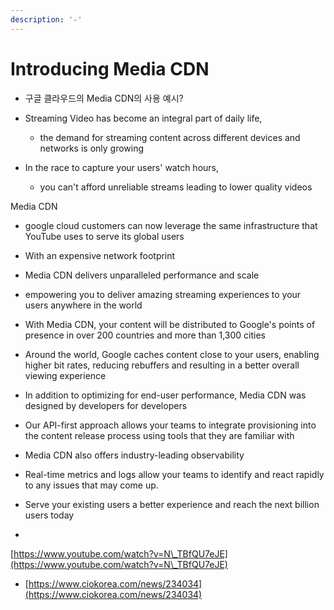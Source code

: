 ```yaml
---
description: '-'
---
```


# Introducing Media CDN

* 구글 클라우드의 Media CDN의 사용 예시?









* Streaming Video has become an integral part of daily life,&#x20;
  * the demand for streaming content across different devices and networks is only growing
* In the race to capture your users' watch hours,&#x20;
  * you can't afford unreliable streams leading to lower quality videos&#x20;

Media CDN

* google cloud customers can now leverage the same infrastructure that YouTube uses to serve its global users
* With an expensive network footprint
* Media CDN delivers unparalleled performance and scale
* empowering you to deliver amazing streaming experiences to your users anywhere in the world



* With Media CDN, your content will be distributed to Google's points of presence in over 200 countries and more than 1,300 cities&#x20;



* Around the world, Google caches content close to your users, enabling higher bit rates, reducing rebuffers and resulting in a better overall viewing experience&#x20;



* In addition to optimizing for end-user performance, Media CDN was designed by developers for developers&#x20;



* Our API-first approach allows your teams to integrate provisioning into the content release process using tools that they are familiar with&#x20;



* Media CDN also offers industry-leading observability&#x20;
* Real-time metrics and logs allow your teams to identify and react rapidly to any issues that may come up.



* Serve your existing users a better experience and reach the next billion users today



*









[https://www.youtube.com/watch?v=N\_TBfQU7eJE](https://www.youtube.com/watch?v=N\_TBfQU7eJE)



* [https://www.ciokorea.com/news/234034](https://www.ciokorea.com/news/234034)

